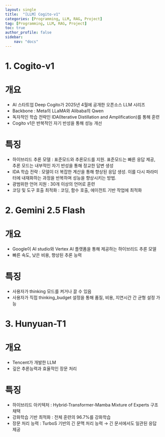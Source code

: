 ```yaml
---
layout: single
title:  "[LLM] Cogito-v1"
categories: [Programming, LLM, RAG, Project]
tag: [Programming, LLM, RAG, Project]
toc: true
author_profile: false
sidebar:
    nav: "docs"
---
```


# 1. Cogito-v1

# 개요

- AI 스타트업 Deep Cogito가 2025년 4월에 공개한 오픈소스 LLM 시리즈
- Backbone : Meta의 LLaMA와 Alibaba의 Qwen
- 독자적인 학습 전략인 IDA(Iterative Distillation and Amplification)를 통해 훈련
- Cogito v1은 반복적인 자기 반성을 통해 성능 개선

# 특징

- 하이브리드 추론 모델 : 표준모드와 추론모드를 지원. 표준모드는 빠른 응답 제공, 추론 모드는 내부적인 자기 반성을 통해 정교한 답변 생성
- IDA 학습 전략 : 모델이 더 복잡한 계산을 통해 향상된 응답 생성. 이를 다시 파라미터에 내재화하는 과정을 반복하며 성능을 향상시키는 방법.
- 광범위한 언어 지원 : 30개 이상의 언어로 훈련
- 코딩 및 도구 호출 최적화 : 코딩, 함수 호출, 에이전트 기반 작업에 최적화

# 2. Gemini 2.5 Flash

# 개요

- Google이 AI studio와 Vertex AI 플랫폼을 통해 제공하는 하이브리드 추론 모델
- 빠른 속도, 낮은 비용, 향상된 추론 능력

# 특징

- 사용자가 thinking 모드를 켜거나 끌 수 있음
- 사용자가 직접 thinking_budget 설정을 통해 품질, 비용, 지연시간 간 균형 설정 가능

# 3. Hunyuan-T1

# 개요

- Tencent가 개발한 LLM
- 깊은 추론능력과 효율적인 장문 처리

# 특징

- 하이브리드 아키텍처 : Hybrid-Transformer-Mamba Mixture of Experts 구조 채택
- 강화학습 기반 최적화 : 전체 훈련의 96.7%를 강화학습
- 장문 처리 능력 : TurboS 기반의 긴 문맥 처리 능력 → 긴 문서에서도 일관된 응답 제공